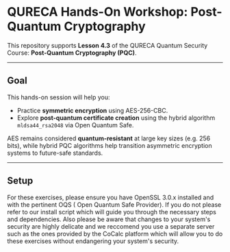 # QURECA Hands-On Workshop: Post-Quantum Cryptography

This repository supports **Lesson 4.3** of the QURECA Quantum Security Course: **Post-Quantum Cryptography (PQC)**.

---

## Goal

This hands-on session will help you:

- Practice **symmetric encryption** using AES-256-CBC.
- Explore **post-quantum certificate creation** using the hybrid algorithm `mldsa44_rsa2048` via Open Quantum Safe.

AES remains considered **quantum-resistant** at large key sizes (e.g. 256 bits), while hybrid PQC algorithms help transition asymmetric encryption systems to future-safe standards.

---

## Setup

For these exercises, please ensure you have OpenSSL 3.0.x installed and with the pertinent OQS ( Open Quantum Safe Provider). If you do not please refer to our install script which will guide you through the necessary steps and dependencies. Also please be aware that changes to your system's security are highly delicate and we reccomend you use a separate server such as the ones provided by the CoCalc platform which will allow you to do these exercises without endangering your system's security.


